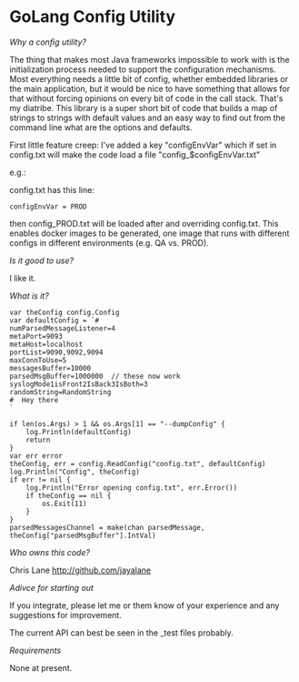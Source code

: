 
GoLang Config Utility
=====================

*Why a config utility?*

The thing that makes most Java frameworks impossible to work with is
the initialization process needed to support the configuration
mechanisms.  Most everything needs a little bit of config, whether
embedded libraries or the main application, but it would be nice to
have something that allows for that without forcing opinions on every
bit of code in the call stack.  That's my diatribe.  This library is a
super short bit of code that builds a map of strings to strings with
default values and an easy way to find out from the command line what
are the options and defaults.

First little feature creep: I've added a key "configEnvVar" which if
set in config.txt will make the code load a file "config_$configEnvVar.txt"

e.g.:

config.txt has this line:

```
configEnvVar = PROD
```

then config_PROD.txt will be loaded after and overriding config.txt.
This enables docker images to be generated, one image that runs with different
configs in different environments (e.g. QA vs. PROD).  

*Is it good to use?*

I like it.  

*What is it?*

```
var theConfig config.Config
var defaultConfig = `#
numParsedMessageListener=4
metaPort=9093
metaHost=localhost
portList=9090,9092,9094
maxConnToUse=5
messagesBuffer=10000
parsedMsgBuffer=1000000  // these now work
syslogMode1isFront2IsBack3IsBoth=3
randomString=RandomString
#  Hey there
`

if len(os.Args) > 1 && os.Args[1] == "--dumpConfig" {
	log.Println(defaultConfig)
	return
}
var err error
theConfig, err = config.ReadConfig("config.txt", defaultConfig)
log.Println("Config", theConfig)
if err != nil {
	log.Println("Error opening config.txt", err.Error())
	if theConfig == nil {
		os.Exit(11)
	}
}
parsedMessagesChannel = make(chan parsedMessage, theConfig["parsedMsgBuffer"].IntVal)

```

*Who owns this code?*

Chris Lane http://github.com/jayalane

*Adivce for starting out*

If you integrate, please let me or them know of your experience and
any suggestions for improvement.

The current API can best be seen in the _test files probably.  

*Requirements*

None at present.  

